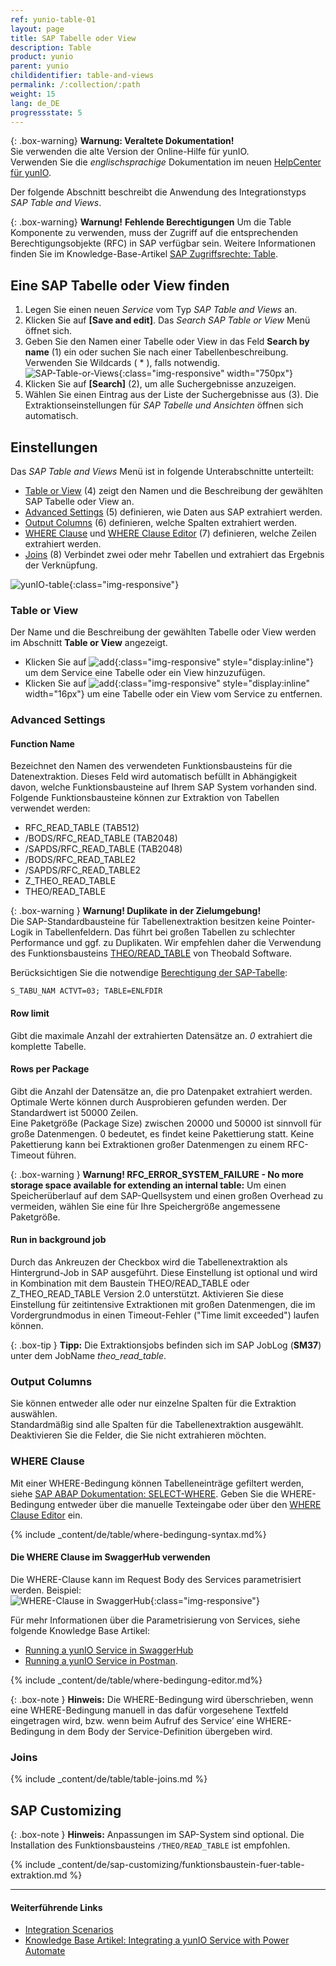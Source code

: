 ```yaml
---
ref: yunio-table-01
layout: page
title: SAP Tabelle oder View
description: Table
product: yunio
parent: yunio
childidentifier: table-and-views
permalink: /:collection/:path
weight: 15
lang: de_DE
progressstate: 5
---
```


{: .box-warning}
**Warnung: Veraltete Dokumentation!** <br>
Sie verwenden die alte Version der Online-Hilfe für yunIO.<br>
Verwenden Sie die *englischsprachige* Dokumentation im neuen [HelpCenter für yunIO](https://helpcenter.theobald-software.com/yunio/).


Der folgende Abschnitt beschreibt die Anwendung des Integrationstyps *SAP Table and Views*.

{: .box-warning}
**Warnung!** **Fehlende Berechtigungen**
Um die Table Komponente zu verwenden, muss der Zugriff auf die entsprechenden Berechtigungsobjekte (RFC) in SAP verfügbar sein. 
Weitere Informationen finden Sie im Knowledge-Base-Artikel [SAP Zugriffsrechte: Table](https://kb.theobald-software.com/sap/authority-objects-sap-user-rights#table).

## Eine SAP Tabelle oder View finden

1. Legen Sie einen neuen *Service* vom Typ *SAP Table and Views* an.
2. Klicken Sie auf **[Save and edit]**. Das *Search SAP Table or View* Menü öffnet sich.
3. Geben Sie den Namen einer Tabelle oder View in das Feld **Search by name** (1) ein oder suchen Sie nach einer Tabellenbeschreibung. Verwenden Sie Wildcards ( * ), falls notwendig. <br>
![SAP-Table-or-Views](/img/content/yunio/Search-table-view.png){:class="img-responsive" width="750px"}
4. Klicken Sie auf **[Search]** (2), um alle Suchergebnisse anzuzeigen.
5. Wählen Sie einen Eintrag aus der Liste der Suchergebnisse aus (3). 
Die Extraktionseinstellungen für *SAP Tabelle und Ansichten* öffnen sich automatisch.<br>

## Einstellungen
Das *SAP Table and Views* Menü ist in folgende Unterabschnitte unterteilt:
- [Table or View](#table-or-view) (4) zeigt den Namen und die Beschreibung der gewählten SAP Tabelle oder View an.
- [Advanced Settings](#advanced-settings) (5) definieren, wie Daten aus SAP extrahiert werden.
- [Output Columns](#output-columns) (6) definieren, welche Spalten extrahiert werden.
- [WHERE Clause](#where-clause) und [WHERE Clause Editor](#where-clause-editor) (7) definieren, welche Zeilen extrahiert werden.
- [Joins](#joins) (8) Verbindet zwei oder mehr Tabellen und extrahiert das Ergebnis der Verknüpfung.

![yunIO-table](/img/content/yunio/table-settings.png){:class="img-responsive"}


### Table or View

Der Name und die Beschreibung der gewählten Tabelle oder View werden im Abschnitt **Table or View** angezeigt.<br>

- Klicken Sie auf ![add](/img/content/icons/where-clause-add.png){:class="img-responsive" style="display:inline"} um dem Service eine Tabelle oder ein View hinzuzufügen.
- Klicken Sie auf ![add](/img/content/yunio/icons/delete.svg){:class="img-responsive" style="display:inline" width="16px"} um eine Tabelle oder ein View vom Service zu entfernen.

### Advanced Settings

#### Function Name
Bezeichnet den Namen des verwendeten Funktionsbausteins für die Datenextraktion. Dieses Feld wird automatisch befüllt in Abhängigkeit davon, welche Funktionsbausteine auf Ihrem SAP System vorhanden sind.
Folgende Funktionsbausteine können zur Extraktion von Tabellen verwendet werden:

- RFC_READ_TABLE (TAB512)
- /BODS/RFC_READ_TABLE  (TAB2048)
- /SAPDS/RFC_READ_TABLE  (TAB2048)
- /BODS/RFC_READ_TABLE2
- /SAPDS/RFC_READ_TABLE2
- Z_THEO_READ_TABLE
- THEO/READ_TABLE

{: .box-warning }
**Warnung! Duplikate in der Zielumgebung!** <br>
Die SAP-Standardbausteine für Tabellenextraktion besitzen keine Pointer-Logik in Tabellenfeldern. 
Das führt bei großen Tabellen zu schlechter Performance und ggf. zu Duplikaten.
Wir empfehlen daher die Verwendung des Funktionsbausteins [THEO/READ_TABLE](#installation-von-theoread_table) von Theobald Software. 

Berücksichtigen Sie die notwendige [Berechtigung der SAP-Tabelle](https://kb.theobald-software.com/sap/authority-objects-sap-user-rights#table):
```
S_TABU_NAM ACTVT=03; TABLE=ENLFDIR
```
#### Row limit
Gibt die maximale Anzahl der extrahierten Datensätze an. *0* extrahiert die komplette Tabelle.

#### Rows per Package
Gibt die Anzahl der Datensätze an, die pro Datenpaket extrahiert werden.
Optimale Werte können durch Ausprobieren gefunden werden. Der Standardwert ist 50000 Zeilen. <br>
Eine Paketgröße (Package Size) zwischen 20000 und 50000 ist sinnvoll für große Datenmengen.
0 bedeutet, es findet keine Pakettierung statt. Keine Pakettierung kann bei Extraktionen großer Datenmengen zu einem RFC-Timeout führen.

{: .box-warning }
**Warnung! RFC_ERROR_SYSTEM_FAILURE - No more storage space available for extending an internal table:**
Um einen Speicherüberlauf auf dem SAP-Quellsystem und einen großen Overhead zu vermeiden, wählen Sie eine für Ihre Speichergröße angemessene Paketgröße.

#### Run in background job
Durch das Ankreuzen der Checkbox wird die Tabellenextraktion als Hintergrund-Job in SAP ausgeführt. 
Diese Einstellung ist optional und wird in Kombination mit dem Baustein THEO/READ_TABLE oder Z_THEO_READ_TABLE Version 2.0 unterstützt.
Aktivieren Sie diese Einstellung für zeitintensive Extraktionen mit großen Datenmengen, die im Vordergrundmodus in einen Timeout-Fehler ("Time limit exceeded") laufen können. <br>

{: .box-tip }
**Tipp:** Die Extraktionsjobs befinden sich im SAP JobLog (**SM37**) unter dem JobName *theo_read_table*.

### Output Columns

Sie können entweder alle oder nur einzelne Spalten für die Extraktion auswählen. <br>
Standardmäßig sind alle Spalten für die Tabellenextraktion ausgewählt. 
Deaktivieren Sie die Felder, die Sie nicht extrahieren möchten.

### WHERE Clause
Mit einer WHERE-Bedingung können Tabelleneinträge gefiltert werden, siehe [SAP ABAP Dokumentation: SELECT-WHERE](https://help.sap.com/doc/abapdocu_750_index_htm/7.50/de-de/abapwhere.htm).
Geben Sie die WHERE-Bedingung entweder über die manuelle Texteingabe oder über den [WHERE Clause Editor](#where-clause-editor) ein.<br>

{% include _content/de/table/where-bedingung-syntax.md%}

#### Die WHERE Clause im SwaggerHub verwenden

Die WHERE-Clause kann im Request Body des Services parametrisiert werden. Beispiel:<br>
![WHERE-Clause in SwaggerHub](/img/content/yunio/swagger-inspector.png){:class="img-responsive"}

Für mehr Informationen über die Parametrisierung von Services, siehe folgende Knowledge Base Artikel: 
- [Running a yunIO Service in SwaggerHub](https://kb.theobald-software.com/yunio/running-a-yunio-service-in-swagger-hub) 
- [Running a yunIO Service in Postman](https://kb.theobald-software.com/yunio/running-a-yunio-service-in-postman).

{% include _content/de/table/where-bedingung-editor.md%}

{: .box-note }
**Hinweis:** Die WHERE-Bedingung wird überschrieben, wenn eine WHERE-Bedingung manuell in das dafür vorgesehene Textfeld eingetragen wird, bzw. wenn beim Aufruf des Service’ eine WHERE-Bedingung in dem Body der Service-Definition übergeben wird.


### Joins

{% include _content/de/table/table-joins.md  %}

## SAP Customizing

{: .box-note }
**Hinweis:** Anpassungen im SAP-System sind optional. Die Installation des Funktionsbausteins `/THEO/READ_TABLE` ist empfohlen.

{% include _content/de/sap-customizing/funktionsbaustein-fuer-table-extraktion.md  %}

*****
#### Weiterführende Links
- [Integration Scenarios](./integration)
- [Knowledge Base Artikel: Integrating a yunIO Service with Power Automate](https://kb.theobald-software.com/yunio/integrating-a-yunio-service-with-power-automate)